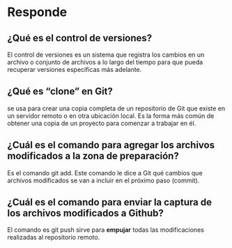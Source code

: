 # Responde
## ¿Qué es el control de versiones?
El control de versiones es un sistema que registra los cambios en un archivo o conjunto de archivos a lo largo del tiempo para que pueda recuperar versiones específicas más adelante. 

## ¿Qué es “clone” en Git?
se usa para crear una copia completa de un repositorio de Git que existe en un servidor remoto o en otra ubicación local. Es la forma más común de obtener una copia de un proyecto para comenzar a trabajar en él.

## ¿Cuál es el comando para agregar los archivos modificados a la zona de preparación?

Es el comando git add. Este comando le dice a Git qué cambios que  archivos modificados se van a incluir en el próximo paso (commit).

## ¿Cuál es el comando para enviar la captura de los archivos modificados a Github?
El comando es git push sirve para **empujar** todas las modificaciones realizadas al repositorio remoto.
